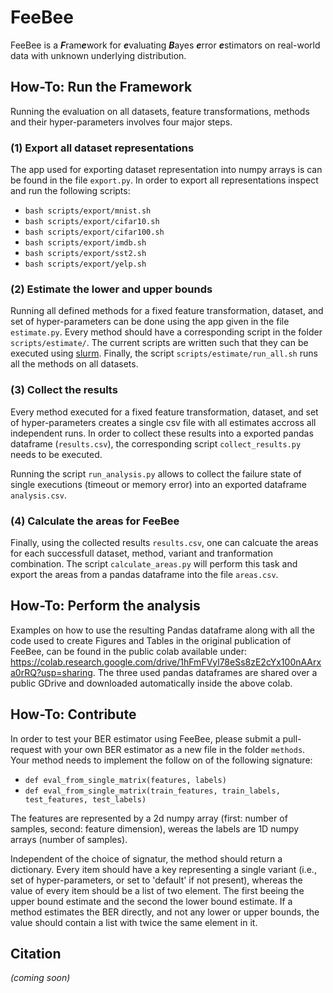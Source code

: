 # FeeBee
FeeBee is a ***F***ram***e***work for ***e***valuating ***B***ayes ***e***rror ***e***stimators on real-world data with unknown underlying distribution.

## How-To: Run the Framework

Running the evaluation on all datasets, feature transformations, methods and their hyper-parameters involves four major steps.

### (1) Export all dataset representations
The app used for exporting dataset representation into numpy arrays is can be found in the file `export.py`.
In order to export all representations inspect and run the following scripts:

- `bash scripts/export/mnist.sh`
- `bash scripts/export/cifar10.sh`
- `bash scripts/export/cifar100.sh`
- `bash scripts/export/imdb.sh`
- `bash scripts/export/sst2.sh`
- `bash scripts/export/yelp.sh`

### (2) Estimate the lower and upper bounds

Running all defined methods for a fixed feature transformation, dataset, and set of hyper-parameters can be done using the app given in the file `estimate.py`.
Every method should have a corresponding script in the folder `scripts/estimate/`. The current scripts are written such that they can be executed using [slurm](https://slurm.schedmd.com/documentation.html). Finally, the script `scripts/estimate/run_all.sh` runs all the methods on all datasets.

### (3) Collect the results

Every method executed for a fixed feature transformation, dataset, and set of hyper-parameters creates a single csv file with all estimates accross all independent runs. In order to collect these results into a exported pandas dataframe (`results.csv`), the corresponding script `collect_results.py` needs to be executed.

Running the script `run_analysis.py` allows to collect the failure state of single executions (timeout or memory error) into an exported dataframe `analysis.csv`.

### (4) Calculate the areas for FeeBee

Finally, using the collected results `results.csv`, one can calcuate the areas for each successfull dataset, method, variant and tranformation combination. The script `calculate_areas.py` will perform this task and export the areas from a pandas dataframe into the file `areas.csv`.

## How-To: Perform the analysis

Examples on how to use the resulting Pandas dataframe along with all the code used to create Figures and Tables in the original publication of FeeBee, can be  found in the public colab available under: https://colab.research.google.com/drive/1hFmFVyl78eSs8zE2cYx100nAArxa0rRQ?usp=sharing.
The three used pandas dataframes are shared over a public GDrive and downloaded automatically inside the above colab.

## How-To: Contribute

In order to test your BER estimator using FeeBee, please submit a pull-request with your own BER estimator as a new file in the folder `methods`.
Your method needs to implement the follow on of the following signature:

- `def eval_from_single_matrix(features, labels)`
- `def eval_from_single_matrix(train_features, train_labels, test_features, test_labels)`

The features are represented by a 2d numpy array (first: number of samples, second: feature dimension), wereas the labels are 1D numpy arrays (number of samples).

Independent of the choice of signatur, the method should return a dictionary. Every item should have a key representing a single variant (i.e., set of hyper-parameters, or set to 'default' if not present), whereas the value of every item should be a list of two element. The first beeing the upper bound estimate and the second the lower bound estimate. If a method estimates the BER directly, and not any lower or upper bounds, the value should contain a list with twice the same element in it.

## Citation

_(coming soon)_
